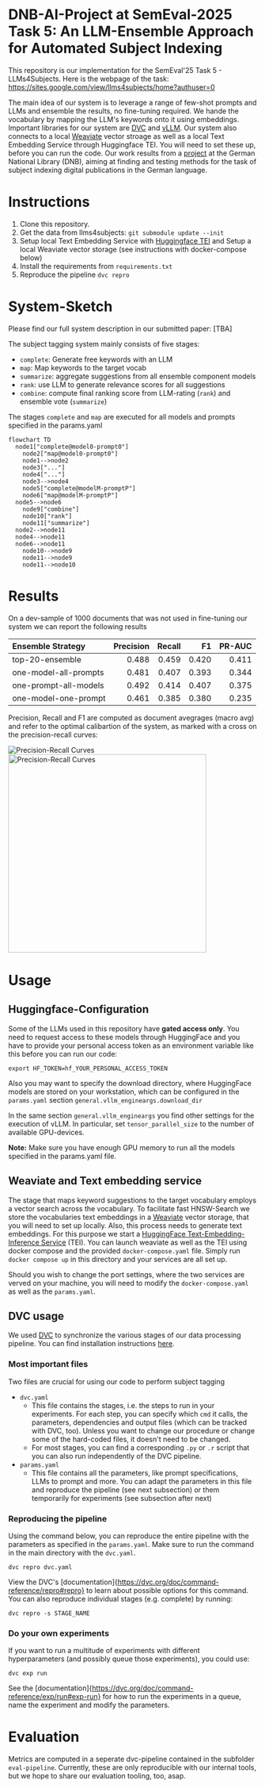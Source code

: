 # DNB-AI-Project at SemEval-2025 Task 5: An LLM-Ensemble Approach for Automated Subject Indexing

This repository is our implementation for the SemEval'25 Task 5 - LLMs4Subjects. Here is the webpage of the task:
https://sites.google.com/view/llms4subjects/home?authuser=0

The main idea of our system is to leverage a range of few-shot prompts and LLMs and ensemble the results, no fine-tuning required. We hande the vocabulary by mapping the LLM's keywords onto it using embeddings.
Important libraries for our system are [DVC](https://dvc.org/doc) and [vLLM](https://docs.vllm.ai/en/latest/). Our system also connects to a local [Weaviate](https://weaviate.io/) vector stroage as well as a local Text Embedding Service through Huggingface TEI. You will need to set these up, before you can run the code. 
Our work results from a [project](https://www.dnb.de/EN/Professionell/ProjekteKooperationen/Projekte/KI/ki_node.html) at the German National Library (DNB), aiming at finding and testing methods for the task of subject indexing digital publications in the German language.


# Instructions

1. Clone this repository.
2. Get the data from llms4subjects: `git submodule update --init`
3. Setup local Text Embedding Service with [Huggingface TEI](https://huggingface.co/docs/text-embeddings-inference/index) and Setup a local Weaviate vector storage (see instructions with docker-compose below)
5. Install the requirements from `requirements.txt`
6. Reproduce the pipeline `dvc repro`

# System-Sketch

Please find our full system description in our submitted paper: [TBA]

The subject tagging system mainly consists of five stages:

  * `complete`: Generate free keywords with an LLM
  * `map`: Map keywords to the target vocab
  * `summarize`: aggregate suggestions from all ensemble component models
  * `rank`: use LLM to generate relevance scores for all suggestions
  * `combine`: compute final ranking score from LLM-rating (`rank`) and ensemble vote (`summarize`)

The stages `complete` and `map` are executed for all models and prompts
specified in the params.yaml

```mermaid
flowchart TD
  node1["complete@model0-prompt0"]
	node2["map@model0-prompt0"]
	node1-->node2
	node3["..."]
	node4["..."]
	node3-->node4
	node5["complete@modelM-promptP"]
	node6["map@modelM-promptP"]
  node5-->node6
	node9["combine"]
	node10["rank"]
	node11["summarize"]
  node2-->node11
  node4-->node11
  node6-->node11
	node10-->node9
	node11-->node9
	node11-->node10
```

# Results

On a dev-sample of 1000 documents that was not used in fine-tuning our system we can report the following results

|Ensemble Strategy     | Precision| Recall|    F1| PR-AUC|
|:---------------------|---------:|------:|-----:|------:|
|top-20-ensemble       |     0.488|  0.459| 0.420|  0.411|
|one-model-all-prompts |     0.481|  0.407| 0.393|  0.344|
|one-prompt-all-models |     0.492|  0.414| 0.407|  0.375|
|one-model-one-prompt  |     0.461|  0.385| 0.380|  0.235|

Precision, Recall and F1 are computed as document avegrages (macro avg) and 
refer to the optimal calibartion of the system, as marked with a 
cross on the precision-recall curves:

![Precision-Recall Curves](reports/pr_curves.png)
<img src="reports/pr_curves.png" alt="Precision-Recall Curves" width="400"/>

# Usage

## Huggingface-Configuration

Some of the LLMs used in this repository have **gated access only**. You need to request access to these models
through HuggingFace and you have to provide your personal access token as an environment
variable like this before you can run our code:
```
export HF_TOKEN=hf_YOUR_PERSONAL_ACCESS_TOKEN
```

Also you may want to specify the download directory, where HuggingFace models 
are stored on your workstation, which can 
be configured in the `params.yaml` section `general.vllm_engineargs.download_dir`

In the same section `general.vllm_engineargs` you find other settings for the
execution of vLLM. In particular, set `tensor_parallel_size` to the number
of available GPU-devices.

**Note:** Make sure you have enough GPU memory to run all the models specified
  in the params.yaml file. 

## Weaviate and Text embedding service

The stage that maps keyword suggestions to the target vocabulary employs
a vector search across the vocabulary. To facilitate fast HNSW-Search
we store the vocabularies text embeddings in a [Weaviate](https://weaviate.io/) 
vector storage, that you will need to set up locally. 
Also, this process needs to generate text embeddings. For this purpose 
we start a [HuggingFace Text-Embedding-Inference Service](https://github.com/huggingface/text-embeddings-inference) (TEI). You can launch weaviate as well as the TEI using docker compose and the provided `docker-compose.yaml` file.
Simply run `docker compose up` in this directory and your services are all
set up. 

Should you wish to change the port settings, where the two services are verved on your machine,
you will need to modify the `docker-compose.yaml` as well as the `params.yaml`.

## DVC usage

We used [DVC](https://dvc.org/doc) to synchronize the various stages of
our data processing pipeline. 
You can find installation instructions [here](https://dvc.org/doc/install).

### Most important files

Two files are crucial for using our code to perform subject tagging
* `dvc.yaml`
    * This file contains the stages, i.e. the steps to run in your experiments. For each step, you can specify which `cmd` it calls, the parameters, dependencies and output files (which can be tracked with DVC, too). Unless you want to change our procedure or change some of the hard-coded files, it doesn't need to be changed.
    * For most stages, you can find a corresponding `.py` or `.r` script that you can also run independently of the DVC pipeline.
* `params.yaml`
    * This file contains all the parameters, like prompt specifications, LLMs to prompt and more. You can adapt the parameters in this file and reproduce the pipeline (see next subsection) or them temporarily for experiments (see subsection after next)

### Reproducing the pipeline

Using the command below, you can reproduce the entire pipeline with the parameters as specified in the `params.yaml`. Make sure to run the command in the main directory with the `dvc.yaml`.
```
dvc repro dvc.yaml
```
View the DVC's [documentation]{https://dvc.org/doc/command-reference/repro#repro} to learn about possible options for this command. 
You can also reproduce individual stages (e.g. complete) by running:
```
dvc repro -s STAGE_NAME
```

### Do your own experiments

If you want to run a multitude of experiments with different hyperparameters (and possibly queue those experiments), you could use:
```
dvc exp run
```
See the [documentation]{https://dvc.org/doc/command-reference/exp/run#exp-run} for how to run the experiments in a queue, name the experiment and modify the parameters.


# Evaluation

Metrics are computed in a seperate dvc-pipeline contained in the subfolder `eval-pipeline`. 
Currently, these are only reproducible with our internal tools, but we hope to share 
our evaluation tooling, too, asap.  